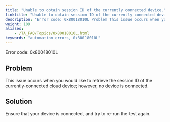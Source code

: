 ```yaml
--- 
title: "Unable to obtain session ID of the currently connected device."
linktitle: "Unable to obtain session ID of the currently connected device."
description: "Error code: 0x80018010L Problem This issue occurs when you would like to retrieve the session ID of the currently-connected cloud device; however, no device is connected. Solution Ensure that your ..."
weight: 109
aliases: 
    - /TA_FAQ/Topics/0x80018010L.html
keywords: "automation errors, 0x80018010L"
---
```


Error code: 0x80018010L

## Problem

This issue occurs when you would like to retrieve the session ID of the currently-connected cloud device; however, no device is connected.

## Solution

Ensure that your device is connected, and try to re-run the test again.




